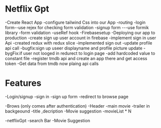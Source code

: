 # Netflix Gpt
-Create React App
-configure tailwind Css into our App
-routing
-login form--use rejex for checking form validation
-signup form ---use formik library
-form validation
-useRef hook
-Firebasesetup
-Deploying our app to production
-create sign up  user account in firebase
-implement sign in user Api
-created redux with redux slice
-implemented sign out
-update profile api call
-bugfix:sign up useer displayname and profile picture update
-bygFix:if user not looged in redurect to login page
-add hardcoded value to constant file
-register tmdb api and create an app there and get access token 
-Get data from tmdb now plaing api calls

# Features
-Login/signup
    -sign in 
    -sign up form
    -redirect to browse page

-Brows (only comes after authentication)
   -Header
   -main movie
            -trailer in backgeound
            -title ,decription 
            -Movie suggestion
            -movieList * N

 -netflixGpt
        -search Bar
        -Movie Suggestion           